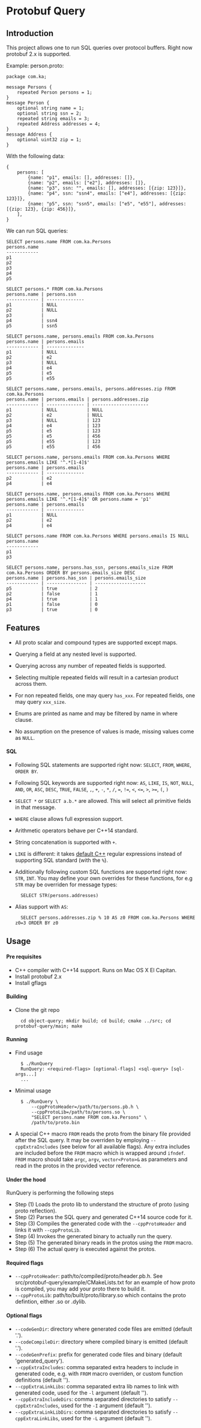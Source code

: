 # Protobuf Query

## Introduction

This project allows one to run SQL queries over protocol buffers. Right now protobuf 2.x is supported.

Example: person.proto:

    package com.ka;
    
    message Persons {
        repeated Person persons = 1;
    }
    message Person {
        optional string name = 1;
        optional string ssn = 2;
        repeated string emails = 3;
        repeated Address addresses = 4;
    }
    message Address {
        optional uint32 zip = 1;
    }

With the following data:

    {
        persons: [
            {name: "p1", emails: [], addresses: []},
            {name: "p2", emails: ["e2"], addresses: []},
            {name: "p3", ssn: "", emails: [], addresses: [{zip: 123}]},
            {name: "p4", ssn: "ssn4", emails: ["e4"], addresses: [{zip: 123}]},
            {name: "p5", ssn: "ssn5", emails: ["e5", "e55"], addresses: [{zip: 123}, {zip: 456}]},
        ],
    }

We can run SQL queries:

    SELECT persons.name FROM com.ka.Persons
    persons.name
    ------------
    p1
    p2
    p3
    p4
    p5

    SELECT persons.* FROM com.ka.Persons
    persons.name | persons.ssn
    ------------ | --------------
    p1           | NULL
    p2           | NULL
    p3           | 
    p4           | ssn4
    p5           | ssn5

    SELECT persons.name, persons.emails FROM com.ka.Persons
    persons.name | persons.emails
    ------------ | --------------
    p1           | NULL
    p2           | e2
    p3           | NULL
    p4           | e4
    p5           | e5
    p5           | e55

    SELECT persons.name, persons.emails, persons.addresses.zip FROM com.ka.Persons
    persons.name | persons.emails | persons.addresses.zip
    ------------ | -------------- | ---------------------
    p1           | NULL           | NULL
    p2           | e2             | NULL
    p3           | NULL           | 123
    p4           | e4             | 123
    p5           | e5             | 123
    p5           | e5             | 456
    p5           | e55            | 123
    p5           | e55            | 456

    SELECT persons.name, persons.emails FROM com.ka.Persons WHERE persons.emails LIKE '^.*[1-4]$'
    persons.name | persons.emails
    ------------ | --------------
    p2           | e2
    p4           | e4

    SELECT persons.name, persons.emails FROM com.ka.Persons WHERE persons.emails LIKE '^.*[1-4]$' OR persons.name = 'p1'
    persons.name | persons.emails
    ------------ | --------------
    p1           | NULL
    p2           | e2
    p4           | e4

    SELECT persons.name FROM com.ka.Persons WHERE persons.emails IS NULL
    persons.name
    ------------
    p1
    p3

    SELECT persons.name, persons.has_ssn, persons.emails_size FROM com.ka.Persons ORDER BY persons.emails_size DESC
    persons.name | persons.has_ssn | persons.emails_size
    ------------ | --------------- | -------------------
    p5           | true            | 2
    p2           | false           | 1
    p4           | true            | 1
    p1           | false           | 0
    p3           | true            | 0


## Features
- All proto scalar and compound types are supported except maps.

- Querying a field at any nested level is supported.

- Querying across any number of repeated fields is supported.

- Selecting multiple repeated fields will result in a cartesian product across them.

- For non repeated fields, one may query `has_xxx`. For repeated fields, one may query `xxx_size`.

- Enums are printed as name and may be filtered by name in where clause.

- No assumption on the presence of values is made, missing values come as `NULL`.

#### SQL
- Following SQL statements are supported right now: `SELECT`, `FROM`, `WHERE`, `ORDER BY`.

- Following SQL keywords are supported right now: `AS`, `LIKE`, `IS`, `NOT`, `NULL`, `AND`, `OR`, `ASC`, `DESC`,
  `TRUE`, `FALSE`, `,`, `+`, `-`, `*`, `/`, `=`, `!=`, `<`, `<=`, `>`, `>=`, `(`, `)`

- `SELECT *` or `SELECT a.b.*` are allowed. This will select all primitive fields in that message.

- `WHERE` clause allows full expression support.

- Arithmetic operators behave per C++14 standard.

- String concatenation is supported with `+`.

- `LIKE` is different: it takes [default C++](http://en.cppreference.com/w/cpp/regex/ecmascript) regular expressions instead of supporting SQL standard (with the `%`).

- Additionally following custom SQL functions are supported right now: `STR`, `INT`. You may define
  your own overrides for these functions, for e.g `STR` may be overriden for message types:
    
        SELECT STR(persons.addresses)

- Alias support with `AS`:
    
        SELECT persons.addresses.zip % 10 AS z0 FROM com.ka.Persons WHERE z0=3 ORDER BY z0


## Usage

#### Pre requisites
- C++ compiler with C++14 support. Runs on Mac OS X El Capitan.
- Install protobuf 2.x
- Install gflags


#### Building
- Clone the git repo
    
        cd object-query; mkdir build; cd build; cmake ../src; cd protobuf-query/main; make


#### Running
- Find usage

        $ ./RunQuery
        RunQuery: <required-flags> [optional-flags] <sql-query> [sql-args...]
        ...

- Minimal usage
        
        $ ./RunQuery \
            --cppProtoHeader=/path/to/persons.pb.h \
            --cppProtoLib=/path/to/persons.so \
            "SELECT persons.name FROM com.ka.Persons" \
            /path/to/proto.bin

- A special C++ macro `FROM` reads the proto from the binary file provided after the SQL query.
  It may be overriden by employing `--cppExtraIncludes` (see below for all available flags).
  Any extra includes are included before the `FROM` macro which is wrapped around `ifndef`.
  `FROM` macro should take `argc`, `argv`, `vector<Proto>&` as parameters and read in the protos
  in the provided vector reference.

#### Under the hood
RunQuery is performing the following steps
* Step (1) Loads the proto lib to understand the structure of proto (using proto reflection).
* Step (2) Parses the SQL query and generated C++14 source code for it.
* Step (3) Compiles the generated code with the `--cppProtoHeader` and links it with `--cppProtoLib`.
* Step (4) Invokes the generated binary to actually run the query.
* Step (5) The generated binary reads in the protos using the `FROM` macro.
* Step (6) The actual query is executed against the protos.

#### Required flags
* `--cppProtoHeader`: path/to/compiled/proto/header.pb.h. See src/protobuf-query/example/CMakeLists.txt
  for an example of how proto is compiled, you may add your proto there to build it.
* `--cppProtoLib`: path/to/built/proto/library.so which contains the proto defintion, either .so or .dylib.

#### Optional flags
* `--codeGenDir`: directory where generated code files are emitted (default '.').
* `--codeCompileDir`: directory where compiled binary is emitted (default '.').
* `--codeGenPrefix`: prefix for generated code files and binary (default 'generated_query').
* `--cppExtraIncludes`: comma separated extra headers to include in generated code,
                        e.g. with `FROM` macro overriden, or custom function definitions (default '').
* `--cppExtraLinkLibs`: comma separated extra lib names to link with generated code,
                        used for the `-l` argument (default '').
* `--cppExtraIncludeDirs`: comma separated directories to satisfy `--cppExtraIncludes`,
                           used for the `-I` argument (default '').
* `--cppExtraLinkLibDirs`: comma separated directories to satisfy `--cppExtraLinkLibs`,
                           used for the `-L` argument (default '').
